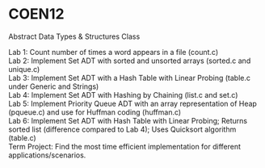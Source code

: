 # COEN12
Abstract Data Types & Structures Class   

Lab 1: Count number of times a word appears in a file (count.c)  
Lab 2: Implement Set ADT with sorted and unsorted arrays (sorted.c and unique.c)  
Lab 3: Implement Set ADT with a Hash Table with Linear Probing (table.c under Generic and Strings)  
Lab 4: Implement Set ADT with Hashing by Chaining (list.c and set.c)  
Lab 5: Implement Priority Queue ADT with an array representation of Heap (pqueue.c) and use for Huffman coding (huffman.c)  
Lab 6: Implement Set ADT with Hash Table with Linear Probing; Returns sorted list (difference compared to Lab 4); Uses Quicksort algorithm (table.c)  
Term Project: Find the most time efficient implementation for different applications/scenarios.  
